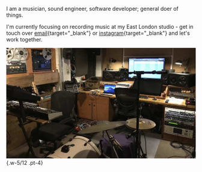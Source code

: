 I am a musician, sound engineer, software developer; general doer of things.

I'm currently focusing on recording music at my East London studio - get in touch over [email](mailto:agonzalezsosto@gmail.com){target="_blank"} or [instagram](https://www.instagram.com/agonzalezsosto){target="_blank"} and let's work together.

![cs 2](/images/cs_old.jpg){.w-5/12 .pt-4}